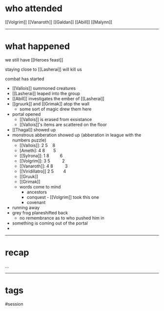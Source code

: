 # who attended

[[Volgrim]]
[[Vanaroth]]
[[Galdan]]
[[Abill]]
[[Malynn]]

---
# what happened

we still have [[Heroes feast]]

staying close to [[Lasherai]]  will kill us

combat has started
- [[Vallois]] summoned creatures
- [[Lasherai]] leaped into the group
- [[Abill]] investigates the ember of [[Lasherai]]
- [[gruurk]] and [[Grimak]] atop the wall
	- some sort of magic drew them here
- portal opened
	- [[Vallois]] is erased from exsistance
	- [[Vallois]]'s items are scattered on the floor
- [[Thagal]] showed up
- monstrous abberation showed up (abberation in league with the numbers puzzle)
	- [[Vallois]]: 2 5    8
	- [Ameth]: 4 8       5
	- [[Sylrona]]: 1 8         6
	- [[Volgrim]]: 3 5          2
	- [[Vanaroth]]: 4 8          3
	- [[Viridillatro]] 2 5        4
	- [[Gruuk]]
	- [[Grimak]]
	- words come to mind
		- ancestors
		- conquest - [[Volgrim]] took this one
		- covenant
- running away
- grey frog planeshifted back
	- no remembrance as to who pushed him in
- something is coming out of the portal
- 




---
# recap

...

---
# tags

#session
